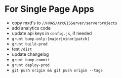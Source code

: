 For Single Page Apps
====================
- copy mxd's to `//HNAS/ArcGISServer/serverprojects`
- add analytics code
- update api keys in `config.js`, if needed
- `grunt bump-only:[major|minor|patch]`
- `grunt build-prod`
- test `/dist`
- update changelog
- `grunt bump-commit`
- `grunt deploy-prod`
- `git push origin && git push origin --tags `
